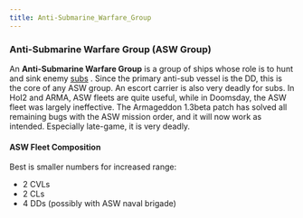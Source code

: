 ```yaml
---
title: Anti-Submarine_Warfare_Group
---
```

 ### Anti-Submarine Warfare Group (ASW Group)

An **Anti-Submarine Warfare Group** is a group of ships whose role is to hunt and sink enemy [subs](/wiki/Submarine "Submarine") . Since the primary anti-sub vessel is the DD, this is the core of any ASW group. An escort carrier is also very deadly for subs. In HoI2 and ARMA, ASW fleets are quite useful, while in Doomsday, the ASW fleet was largely ineffective. The Armageddon 1.3beta patch has solved all remaining bugs with the ASW mission order, and it will now work as intended. Especially late-game, it is very deadly.

#### ASW Fleet Composition

Best is smaller numbers for increased range:

*   2 CVLs
*   2 CLs
*   4 DDs (possibly with ASW naval brigade)